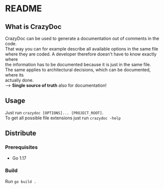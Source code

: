 # README
## What is CrazyDoc
CrazyDoc can be used to generate a documentation out of comments in the code.  
That way you can for example describe all available options in the same file  
where they are coded. A developer therefore doesn't have to know exactly where  
the information has to be documented because it is just in the same file.  
The same applies to architectural decisions, which can be documented, where its  
actually done.  
--> __Single source of truth__ also for documentation!  

## Usage
Just run `crazydoc [OPTIONS]... [PROJECT_ROOT]`.  
To get all possible file extensions just run `crazydoc -help`  

## Distribute
### Prerequisites  
* Go 1.17  
### Build  
Run `go build .`  

